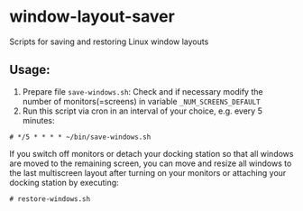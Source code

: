 # window-layout-saver
Scripts for saving and restoring Linux window layouts

## Usage:
1. Prepare file `save-windows.sh`: Check and if necessary modify the number of monitors(=screens)
in variable `_NUM_SCREENS_DEFAULT`
2. Run this script via cron in an interval of your choice, e.g. every 5 minutes:

`# */5 * * * * ~/bin/save-windows.sh`

If you switch off monitors or detach your docking station so that all windows are moved
to the remaining screen, you can move and resize all windows to the last multiscreen
layout after turning on your monitors or attaching your docking station by executing:

`# restore-windows.sh`
